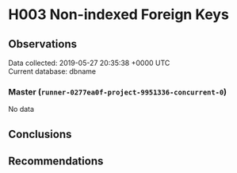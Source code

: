 # H003 Non-indexed Foreign Keys #

## Observations ##
Data collected: 2019-05-27 20:35:38 +0000 UTC  
Current database: dbname  

### Master (`runner-0277ea0f-project-9951336-concurrent-0`) ###


No data


## Conclusions ##


## Recommendations ##


